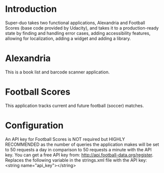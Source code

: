 # Introduction
Super-duo takes two functional applications, Alexandria and Football Scores (base code provided by Udacity), and takes it to a production-ready state by finding and handling error cases, adding accessibility features, allowing for localization, adding a widget and adding a library.

# Alexandria
This is a book list and barcode scanner application.

# Football Scores
This application tracks current and future football (soccer) matches.

# Configuration
An API key for Football Scores is NOT required but HIGHLY RECOMMENDED as the number of queries the application makes will be set to 50 requests a day in comparison to 50 requests a minute with the API key. You can get a free API key from: http://api.football-data.org/register. Replaces the following variable in the strings.xml file with the API key:
   \<string name="api_key"\>\</string\>
